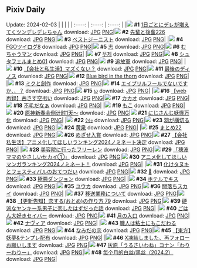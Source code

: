 ## Pixiv Daily
Update: 2024-02-03
|      |      |      |
| :----: | :----: | :----: |
|![](https://pixiv.microyu.workers.dev/c/240x480/img-master/img/2024/02/01/00/02/01/115652390_p0_master1200.jpg) **#1** [1日ごとにデレが増えてくツンデレデレちゃん](https://www.pixiv.net/artworks/115652390) download: [JPG](https://pixiv.microyu.workers.dev/img-original/img/2024/02/01/00/02/01/115652390_p0.jpg) [PNG](https://pixiv.microyu.workers.dev/img-original/img/2024/02/01/00/02/01/115652390_p0.png)|![](https://pixiv.microyu.workers.dev/c/240x480/img-master/img/2024/02/02/19/00/13/115697413_p0_master1200.jpg) **#2** [先輩と後輩226](https://www.pixiv.net/artworks/115697413) download: [JPG](https://pixiv.microyu.workers.dev/img-original/img/2024/02/02/19/00/13/115697413_p0.jpg) [PNG](https://pixiv.microyu.workers.dev/img-original/img/2024/02/02/19/00/13/115697413_p0.png)|![](https://pixiv.microyu.workers.dev/c/240x480/img-master/img/2024/02/01/00/00/57/115652262_p0_master1200.jpg) **#3** [ベストジーニスト](https://www.pixiv.net/artworks/115652262) download: [JPG](https://pixiv.microyu.workers.dev/img-original/img/2024/02/01/00/00/57/115652262_p0.jpg) [PNG](https://pixiv.microyu.workers.dev/img-original/img/2024/02/01/00/00/57/115652262_p0.png)|
|![](https://pixiv.microyu.workers.dev/c/240x480/img-master/img/2024/02/01/22/49/36/115677023_p0_master1200.jpg) **#4** [FGOツイログ8](https://www.pixiv.net/artworks/115677023) download: [JPG](https://pixiv.microyu.workers.dev/img-original/img/2024/02/01/22/49/36/115677023_p0.jpg) [PNG](https://pixiv.microyu.workers.dev/img-original/img/2024/02/01/22/49/36/115677023_p0.png)|![](https://pixiv.microyu.workers.dev/c/240x480/img-master/img/2024/02/01/00/04/35/115652575_p0_master1200.jpg) **#5** [志](https://www.pixiv.net/artworks/115652575) download: [JPG](https://pixiv.microyu.workers.dev/img-original/img/2024/02/01/00/04/35/115652575_p0.jpg) [PNG](https://pixiv.microyu.workers.dev/img-original/img/2024/02/01/00/04/35/115652575_p0.png)|![](https://pixiv.microyu.workers.dev/c/240x480/img-master/img/2024/02/02/00/00/35/115679295_p0_master1200.jpg) **#6** [むちゃうマン](https://www.pixiv.net/artworks/115679295) download: [JPG](https://pixiv.microyu.workers.dev/img-original/img/2024/02/02/00/00/35/115679295_p0.jpg) [PNG](https://pixiv.microyu.workers.dev/img-original/img/2024/02/02/00/00/35/115679295_p0.png)|
|![](https://pixiv.microyu.workers.dev/c/240x480/img-master/img/2024/02/01/03/03/48/115656716_p0_master1200.jpg) **#7** [무제](https://www.pixiv.net/artworks/115656716) download: [JPG](https://pixiv.microyu.workers.dev/img-original/img/2024/02/01/03/03/48/115656716_p0.jpg) [PNG](https://pixiv.microyu.workers.dev/img-original/img/2024/02/01/03/03/48/115656716_p0.png)|![](https://pixiv.microyu.workers.dev/c/240x480/img-master/img/2024/02/01/00/22/09/115653283_p0_master1200.jpg) **#8** [シュタフェルまとめ01](https://www.pixiv.net/artworks/115653283) download: [JPG](https://pixiv.microyu.workers.dev/img-original/img/2024/02/01/00/22/09/115653283_p0.jpg) [PNG](https://pixiv.microyu.workers.dev/img-original/img/2024/02/01/00/22/09/115653283_p0.png)|![](https://pixiv.microyu.workers.dev/c/240x480/img-master/img/2024/02/01/22/05/40/115675034_p0_master1200.jpg) **#9** [追放軍](https://www.pixiv.net/artworks/115675034) download: [JPG](https://pixiv.microyu.workers.dev/img-original/img/2024/02/01/22/05/40/115675034_p0.jpg) [PNG](https://pixiv.microyu.workers.dev/img-original/img/2024/02/01/22/05/40/115675034_p0.png)|
|![](https://pixiv.microyu.workers.dev/c/240x480/img-master/img/2024/02/02/12/00/11/115689729_p0_master1200.jpg) **#10** [【会社と私生活】マズくない？](https://www.pixiv.net/artworks/115689729) download: [JPG](https://pixiv.microyu.workers.dev/img-original/img/2024/02/02/12/00/11/115689729_p0.jpg) [PNG](https://pixiv.microyu.workers.dev/img-original/img/2024/02/02/12/00/11/115689729_p0.png)|![](https://pixiv.microyu.workers.dev/c/240x480/img-master/img/2024/02/01/21/59/08/115675366_p0_master1200.jpg) **#11** [最後のディノス](https://www.pixiv.net/artworks/115675366) download: [JPG](https://pixiv.microyu.workers.dev/img-original/img/2024/02/01/21/59/08/115675366_p0.jpg) [PNG](https://pixiv.microyu.workers.dev/img-original/img/2024/02/01/21/59/08/115675366_p0.png)|![](https://pixiv.microyu.workers.dev/c/240x480/img-master/img/2024/02/01/18/50/07/115669950_p0_master1200.jpg) **#12** [Blue bird in the thorn](https://www.pixiv.net/artworks/115669950) download: [JPG](https://pixiv.microyu.workers.dev/img-original/img/2024/02/01/18/50/07/115669950_p0.jpg) [PNG](https://pixiv.microyu.workers.dev/img-original/img/2024/02/01/18/50/07/115669950_p0.png)|
|![](https://pixiv.microyu.workers.dev/c/240x480/img-master/img/2024/02/01/17/40/28/115668257_p0_master1200.jpg) **#13** [ミクと創作](https://www.pixiv.net/artworks/115668257) download: [JPG](https://pixiv.microyu.workers.dev/img-original/img/2024/02/01/17/40/28/115668257_p0.jpg) [PNG](https://pixiv.microyu.workers.dev/img-original/img/2024/02/01/17/40/28/115668257_p0.png)|![](https://pixiv.microyu.workers.dev/c/240x480/img-master/img/2024/02/01/14/42/21/115665383_p0_master1200.jpg) **#14** [エイプリルフールでないですか、、？](https://www.pixiv.net/artworks/115665383) download: [JPG](https://pixiv.microyu.workers.dev/img-original/img/2024/02/01/14/42/21/115665383_p0.jpg) [PNG](https://pixiv.microyu.workers.dev/img-original/img/2024/02/01/14/42/21/115665383_p0.png)|![](https://pixiv.microyu.workers.dev/c/240x480/img-master/img/2024/02/02/01/10/13/115681484_p0_master1200.jpg) **#15** [ω](https://www.pixiv.net/artworks/115681484) download: [JPG](https://pixiv.microyu.workers.dev/img-original/img/2024/02/02/01/10/13/115681484_p0.jpg) [PNG](https://pixiv.microyu.workers.dev/img-original/img/2024/02/02/01/10/13/115681484_p0.png)|
|![](https://pixiv.microyu.workers.dev/c/240x480/img-master/img/2024/02/02/20/10/26/115699299_p0_master1200.jpg) **#16** [【web再録】茜さす空弔い](https://www.pixiv.net/artworks/115699299) download: [JPG](https://pixiv.microyu.workers.dev/img-original/img/2024/02/02/20/10/26/115699299_p0.jpg) [PNG](https://pixiv.microyu.workers.dev/img-original/img/2024/02/02/20/10/26/115699299_p0.png)|![](https://pixiv.microyu.workers.dev/c/240x480/img-master/img/2024/02/01/20/30/01/115672634_p0_master1200.jpg) **#17** [カカオ](https://www.pixiv.net/artworks/115672634) download: [JPG](https://pixiv.microyu.workers.dev/img-original/img/2024/02/01/20/30/01/115672634_p0.jpg) [PNG](https://pixiv.microyu.workers.dev/img-original/img/2024/02/01/20/30/01/115672634_p0.png)|![](https://pixiv.microyu.workers.dev/c/240x480/img-master/img/2024/02/02/07/30/01/115686204_p0_master1200.jpg) **#18** [不毛だなぁ](https://www.pixiv.net/artworks/115686204) download: [JPG](https://pixiv.microyu.workers.dev/img-original/img/2024/02/02/07/30/01/115686204_p0.jpg) [PNG](https://pixiv.microyu.workers.dev/img-original/img/2024/02/02/07/30/01/115686204_p0.png)|
|![](https://pixiv.microyu.workers.dev/c/240x480/img-master/img/2024/02/01/06/00/03/115658544_p0_master1200.jpg) **#19** [もこ](https://www.pixiv.net/artworks/115658544) download: [JPG](https://pixiv.microyu.workers.dev/img-original/img/2024/02/01/06/00/03/115658544_p0.jpg) [PNG](https://pixiv.microyu.workers.dev/img-original/img/2024/02/01/06/00/03/115658544_p0.png)|![](https://pixiv.microyu.workers.dev/c/240x480/img-master/img/2024/02/01/22/12/03/115675831_p0_master1200.jpg) **#20** [原神新春会倒计时1天～](https://www.pixiv.net/artworks/115675831) download: [JPG](https://pixiv.microyu.workers.dev/img-original/img/2024/02/01/22/12/03/115675831_p0.jpg) [PNG](https://pixiv.microyu.workers.dev/img-original/img/2024/02/01/22/12/03/115675831_p0.png)|![](https://pixiv.microyu.workers.dev/c/240x480/img-master/img/2024/02/01/22/21/07/115676106_p0_master1200.jpg) **#21** [にじさんじ妖怪万化](https://www.pixiv.net/artworks/115676106) download: [JPG](https://pixiv.microyu.workers.dev/img-original/img/2024/02/01/22/21/07/115676106_p0.jpg) [PNG](https://pixiv.microyu.workers.dev/img-original/img/2024/02/01/22/21/07/115676106_p0.png)|
|![](https://pixiv.microyu.workers.dev/c/240x480/img-master/img/2024/02/02/08/38/22/115686992_p0_master1200.jpg) **#22** [ｸｲｯ](https://www.pixiv.net/artworks/115686992) download: [JPG](https://pixiv.microyu.workers.dev/img-original/img/2024/02/02/08/38/22/115686992_p0.jpg) [PNG](https://pixiv.microyu.workers.dev/img-original/img/2024/02/02/08/38/22/115686992_p0.png)|![](https://pixiv.microyu.workers.dev/c/240x480/img-master/img/2024/02/02/00/00/03/115679174_p0_master1200.jpg) **#23** [羽が横切る](https://www.pixiv.net/artworks/115679174) download: [JPG](https://pixiv.microyu.workers.dev/img-original/img/2024/02/02/00/00/03/115679174_p0.jpg) [PNG](https://pixiv.microyu.workers.dev/img-original/img/2024/02/02/00/00/03/115679174_p0.png)|![](https://pixiv.microyu.workers.dev/c/240x480/img-master/img/2024/02/02/00/01/11/115679391_p0_master1200.jpg) **#24** [黄泉](https://www.pixiv.net/artworks/115679391) download: [JPG](https://pixiv.microyu.workers.dev/img-original/img/2024/02/02/00/01/11/115679391_p0.jpg) [PNG](https://pixiv.microyu.workers.dev/img-original/img/2024/02/02/00/01/11/115679391_p0.png)|
|![](https://pixiv.microyu.workers.dev/c/240x480/img-master/img/2024/02/01/19/18/46/115670428_p0_master1200.jpg) **#25** [まとめ22](https://www.pixiv.net/artworks/115670428) download: [JPG](https://pixiv.microyu.workers.dev/img-original/img/2024/02/01/19/18/46/115670428_p0.jpg) [PNG](https://pixiv.microyu.workers.dev/img-original/img/2024/02/01/19/18/46/115670428_p0.png)|![](https://pixiv.microyu.workers.dev/c/240x480/img-master/img/2024/02/01/21/56/21/115675290_p0_master1200.jpg) **#26** [めざせ入賞](https://www.pixiv.net/artworks/115675290) download: [JPG](https://pixiv.microyu.workers.dev/img-original/img/2024/02/01/21/56/21/115675290_p0.jpg) [PNG](https://pixiv.microyu.workers.dev/img-original/img/2024/02/01/21/56/21/115675290_p0.png)|![](https://pixiv.microyu.workers.dev/c/240x480/img-master/img/2024/02/02/17/22/42/115694990_p0_master1200.jpg) **#27** [【会社私生活】アニメ化してほしいランキング2024ノミネート決定](https://www.pixiv.net/artworks/115694990) download: [JPG](https://pixiv.microyu.workers.dev/img-original/img/2024/02/02/17/22/42/115694990_p0.jpg) [PNG](https://pixiv.microyu.workers.dev/img-original/img/2024/02/02/17/22/42/115694990_p0.png)|
|![](https://pixiv.microyu.workers.dev/c/240x480/img-master/img/2024/02/02/21/25/40/115701599_p0_master1200.jpg) **#28** [美容院に行ったフリーレン](https://www.pixiv.net/artworks/115701599) download: [JPG](https://pixiv.microyu.workers.dev/img-original/img/2024/02/02/21/25/40/115701599_p0.jpg) [PNG](https://pixiv.microyu.workers.dev/img-original/img/2024/02/02/21/25/40/115701599_p0.png)|![](https://pixiv.microyu.workers.dev/c/240x480/img-master/img/2024/02/02/18/10/40/115696218_p0_master1200.jpg) **#29** [「穂波ママのやさしいセカイ①」](https://www.pixiv.net/artworks/115696218) download: [JPG](https://pixiv.microyu.workers.dev/img-original/img/2024/02/02/18/10/40/115696218_p0.jpg) [PNG](https://pixiv.microyu.workers.dev/img-original/img/2024/02/02/18/10/40/115696218_p0.png)|![](https://pixiv.microyu.workers.dev/c/240x480/img-master/img/2024/02/01/20/15/35/115672255_master1200.jpg) **#30** [アニメ化してほしいマンガランキング2024ノミネート！](https://www.pixiv.net/artworks/115672255) download: [JPG](https://pixiv.microyu.workers.dev/img-original/img/2024/02/01/20/15/35/115672255.jpg) [PNG](https://pixiv.microyu.workers.dev/img-original/img/2024/02/01/20/15/35/115672255.png)|
|![](https://pixiv.microyu.workers.dev/c/240x480/img-master/img/2024/02/02/00/02/56/115679517_p0_master1200.jpg) **#31** [化けタヌキとフェスティバルのおてつだい](https://www.pixiv.net/artworks/115679517) download: [JPG](https://pixiv.microyu.workers.dev/img-original/img/2024/02/02/00/02/56/115679517_p0.jpg) [PNG](https://pixiv.microyu.workers.dev/img-original/img/2024/02/02/00/02/56/115679517_p0.png)|![](https://pixiv.microyu.workers.dev/c/240x480/img-master/img/2024/02/02/04/01/58/115683939_p0_master1200.jpg) **#32** [🌊](https://www.pixiv.net/artworks/115683939) download: [JPG](https://pixiv.microyu.workers.dev/img-original/img/2024/02/02/04/01/58/115683939_p0.jpg) [PNG](https://pixiv.microyu.workers.dev/img-original/img/2024/02/02/04/01/58/115683939_p0.png)|![](https://pixiv.microyu.workers.dev/c/240x480/img-master/img/2024/02/01/17/10/11/115667700_p0_master1200.jpg) **#33** [極悪ダンジョン](https://www.pixiv.net/artworks/115667700) download: [JPG](https://pixiv.microyu.workers.dev/img-original/img/2024/02/01/17/10/11/115667700_p0.jpg) [PNG](https://pixiv.microyu.workers.dev/img-original/img/2024/02/01/17/10/11/115667700_p0.png)|
|![](https://pixiv.microyu.workers.dev/c/240x480/img-master/img/2024/02/01/20/11/48/115672137_p0_master1200.jpg) **#34** [ホテルでキス](https://www.pixiv.net/artworks/115672137) download: [JPG](https://pixiv.microyu.workers.dev/img-original/img/2024/02/01/20/11/48/115672137_p0.jpg) [PNG](https://pixiv.microyu.workers.dev/img-original/img/2024/02/01/20/11/48/115672137_p0.png)|![](https://pixiv.microyu.workers.dev/c/240x480/img-master/img/2024/02/01/00/00/38/115652217_p0_master1200.jpg) **#35** [ユウカ](https://www.pixiv.net/artworks/115652217) download: [JPG](https://pixiv.microyu.workers.dev/img-original/img/2024/02/01/00/00/38/115652217_p0.jpg) [PNG](https://pixiv.microyu.workers.dev/img-original/img/2024/02/01/00/00/38/115652217_p0.png)|![](https://pixiv.microyu.workers.dev/c/240x480/img-master/img/2024/02/02/00/01/47/115679445_p0_master1200.jpg) **#36** [闇落ちスカイ](https://www.pixiv.net/artworks/115679445) download: [JPG](https://pixiv.microyu.workers.dev/img-original/img/2024/02/02/00/01/47/115679445_p0.jpg) [PNG](https://pixiv.microyu.workers.dev/img-original/img/2024/02/02/00/01/47/115679445_p0.png)|
|![](https://pixiv.microyu.workers.dev/c/240x480/img-master/img/2024/02/02/07/18/55/115686081_p0_master1200.jpg) **#37** [移送業務について](https://www.pixiv.net/artworks/115686081) download: [JPG](https://pixiv.microyu.workers.dev/img-original/img/2024/02/02/07/18/55/115686081_p0.jpg) [PNG](https://pixiv.microyu.workers.dev/img-original/img/2024/02/02/07/18/55/115686081_p0.png)|![](https://pixiv.microyu.workers.dev/c/240x480/img-master/img/2024/02/02/12/24/04/115690134_p0_master1200.jpg) **#38** [【更新告知】恋する(おとめ)の作り方 79](https://www.pixiv.net/artworks/115690134) download: [JPG](https://pixiv.microyu.workers.dev/img-original/img/2024/02/02/12/24/04/115690134_p0.jpg) [PNG](https://pixiv.microyu.workers.dev/img-original/img/2024/02/02/12/24/04/115690134_p0.png)|![](https://pixiv.microyu.workers.dev/c/240x480/img-master/img/2024/02/02/00/00/56/115679346_p0_master1200.jpg) **#39** [硬派なヤンキー系男子に恋したはずだった話](https://www.pixiv.net/artworks/115679346) download: [JPG](https://pixiv.microyu.workers.dev/img-original/img/2024/02/02/00/00/56/115679346_p0.jpg) [PNG](https://pixiv.microyu.workers.dev/img-original/img/2024/02/02/00/00/56/115679346_p0.png)|
|![](https://pixiv.microyu.workers.dev/c/240x480/img-master/img/2024/02/02/00/00/43/115679320_p0_master1200.jpg) **#40** [ごはん大好きセイバー](https://www.pixiv.net/artworks/115679320) download: [JPG](https://pixiv.microyu.workers.dev/img-original/img/2024/02/02/00/00/43/115679320_p0.jpg) [PNG](https://pixiv.microyu.workers.dev/img-original/img/2024/02/02/00/00/43/115679320_p0.png)|![](https://pixiv.microyu.workers.dev/c/240x480/img-master/img/2024/02/01/20/51/00/115673209_p0_master1200.jpg) **#41** [月の入口](https://www.pixiv.net/artworks/115673209) download: [JPG](https://pixiv.microyu.workers.dev/img-original/img/2024/02/01/20/51/00/115673209_p0.jpg) [PNG](https://pixiv.microyu.workers.dev/img-original/img/2024/02/01/20/51/00/115673209_p0.png)|![](https://pixiv.microyu.workers.dev/c/240x480/img-master/img/2024/02/01/00/00/50/115652249_p0_master1200.jpg) **#42** [ナヴィア](https://www.pixiv.net/artworks/115652249) download: [JPG](https://pixiv.microyu.workers.dev/img-original/img/2024/02/01/00/00/50/115652249_p0.jpg) [PNG](https://pixiv.microyu.workers.dev/img-original/img/2024/02/01/00/00/50/115652249_p0.png)|
|![](https://pixiv.microyu.workers.dev/c/240x480/img-master/img/2024/02/01/11/59/08/115662838_p0_master1200.jpg) **#43** [職人は粘土にもこだわる](https://www.pixiv.net/artworks/115662838) download: [JPG](https://pixiv.microyu.workers.dev/img-original/img/2024/02/01/11/59/08/115662838_p0.jpg) [PNG](https://pixiv.microyu.workers.dev/img-original/img/2024/02/01/11/59/08/115662838_p0.png)|![](https://pixiv.microyu.workers.dev/c/240x480/img-master/img/2024/02/01/00/00/20/115652170_p0_master1200.jpg) **#44** [なみだの恋](https://www.pixiv.net/artworks/115652170) download: [JPG](https://pixiv.microyu.workers.dev/img-original/img/2024/02/01/00/00/20/115652170_p0.jpg) [PNG](https://pixiv.microyu.workers.dev/img-original/img/2024/02/01/00/00/20/115652170_p0.png)|![](https://pixiv.microyu.workers.dev/c/240x480/img-master/img/2024/02/01/20/43/13/115673008_p0_master1200.jpg) **#45** [【東方】妖夢&テンプレ配布](https://www.pixiv.net/artworks/115673008) download: [JPG](https://pixiv.microyu.workers.dev/img-original/img/2024/02/01/20/43/13/115673008_p0.jpg) [PNG](https://pixiv.microyu.workers.dev/img-original/img/2024/02/01/20/43/13/115673008_p0.png)|
|![](https://pixiv.microyu.workers.dev/c/240x480/img-master/img/2024/02/01/19/04/58/115670403_p0_master1200.jpg) **#46** [X凍結しました、再フォローお願いします](https://www.pixiv.net/artworks/115670403) download: [JPG](https://pixiv.microyu.workers.dev/img-original/img/2024/02/01/19/04/58/115670403_p0.jpg) [PNG](https://pixiv.microyu.workers.dev/img-original/img/2024/02/01/19/04/58/115670403_p0.png)|![](https://pixiv.microyu.workers.dev/c/240x480/img-master/img/2024/02/01/16/06/51/115666596_p0_master1200.jpg) **#47** [灰原「うるさいわね」コナン「わりーわりー」](https://www.pixiv.net/artworks/115666596) download: [JPG](https://pixiv.microyu.workers.dev/img-original/img/2024/02/01/16/06/51/115666596_p0.jpg) [PNG](https://pixiv.microyu.workers.dev/img-original/img/2024/02/01/16/06/51/115666596_p0.png)|![](https://pixiv.microyu.workers.dev/c/240x480/img-master/img/2024/02/01/21/45/26/115674948_p0_master1200.jpg) **#48** [每个月的白丝/黑丝（2024.2）](https://www.pixiv.net/artworks/115674948) download: [JPG](https://pixiv.microyu.workers.dev/img-original/img/2024/02/01/21/45/26/115674948_p0.jpg) [PNG](https://pixiv.microyu.workers.dev/img-original/img/2024/02/01/21/45/26/115674948_p0.png)|
